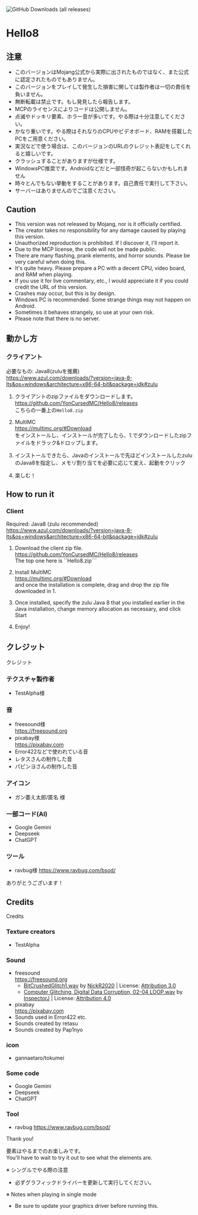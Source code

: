 <img alt="GitHub Downloads (all releases)" src="https://img.shields.io/github/downloads/YonCursedMC/Hello8/total?style=for-the-badge">

# Hello8

## 注意
- このバージョンはMojang公式から実際に出されたものではなく、また公式に認定されたものでもありません。
- このバージョンをプレイして発生した損害に関しては製作者は一切の責任を負いません。
- 無断転載は禁止です。もし発見したら報告します。
- MCPのライセンスによりコードは公開しません。
- 点滅やドッキリ要素、ホラー音が多いです。やる際は十分注意してください。
- かなり重いです。やる際はそれなりのCPUやビデオボード、RAMを搭載したPCをご用意ください。
- 実況などで使う場合は、このバージョンのURLのクレジット表記をしてくれると嬉しいです。
- クラッシュすることがありますが仕様です。
- WindowsPC推奨です。Androidなどだと一部怪奇が起こらないかもしれません
- 時々とんでもない挙動をすることがあります。自己責任で実行して下さい。
- サーバーはありませんのでご注意ください。

## Caution
- This version was not released by Mojang, nor is it officially certified.
- The creator takes no responsibility for any damage caused by playing this version.
- Unauthorized reproduction is prohibited. If I discover it, I'll report it.
- Due to the MCP license, the code will not be made public.
- There are many flashing, prank elements, and horror sounds. Please be very careful when doing this.
- It's quite heavy. Please prepare a PC with a decent CPU, video board, and RAM when playing.
- If you use it for live commentary, etc., I would appreciate it if you could credit the URL of this version.
- Crashes may occur, but this is by design.
- Windows PC is recommended. Some strange things may not happen on Android.
- Sometimes it behaves strangely, so use at your own risk.
- Please note that there is no server.

## 動かし方
### クライアント

必要なもの: Java8(zuluを推薦)<br>
https://www.azul.com/downloads/?version=java-8-lts&os=windows&architecture=x86-64-bit&package=jdk#zulu

1. クライアントのzipファイルをダウンロードします。<br>
https://github.com/YonCursedMC/Hello8/releases<br>
こちらの一番上の```Hello8.zip```<br>

2. MultiMC<br>
https://multimc.org/#Download<br>
をインストールし、インストールが完了したら、1.でダウンロードしたzipファイルをドラック&ドロップします。<br>

3. インストールできたら、Javaのインストールで先ほどインストールしたzuluのJava8を指定し、メモリ割り当てを必要に応じて変え、起動をクリック<br>

4. 楽しむ！

## How to run it
### Client

Required: Java8 (zulu recommended)<br>
https://www.azul.com/downloads/?version=java-8-lts&os=windows&architecture=x86-64-bit&package=jdk#zulu

1. Download the client zip file.<br>
https://github.com/YonCursedMC/Hello8/releases<br>
The top one here is ``Hello8.zip```<br>

2. Install MultiMC<br>
https://multimc.org/#Download<br>
and once the installation is complete, drag and drop the zip file downloaded in 1.<br>

3. Once installed, specify the zulu Java 8 that you installed earlier in the Java installation, change memory allocation as necessary, and click Start<br>

4. Enjoy!

## クレジット
クレジット
### テクスチャ製作者
- TestAlpha様
### 音
- freesound様<br>
https://freesound.org<br>
- pixabay様<br>
https://pixabay.com<br>
- Error422などで使われている音<br>
- レタスさんの制作した音<br>
- パピンヨさんの制作した音<br>
### アイコン
- ガン萎え太郎/匿名 様
### 一部コード(AI)
- Google Gemini
- Deepseek
- ChatGPT
### ツール
- ravbug様
https://www.ravbug.com/bsod/

ありがとうございます！

## Credits
Credits
### Texture creators
- TestAlpha
### Sound
- freesound<br>
https://freesound.org<br>
  - <a href="https://freesound.org/people/NickR2020/sounds/525050/">BitCrushedGlitch1.wav</a> by <a href="https://freesound.org/people/NickR2020/">NickR2020</a> | License: <a href="http://creativecommons.org/licenses/by/3.0/">Attribution 3.0</a><br>
  - <a href="https://freesound.org/people/InspectorJ/sounds/573189/">Computer Glitching, Digital Data Corruption, 02-04 LOOP.wav</a> by <a href="https://freesound.org/people/InspectorJ/">InspectorJ</a> | License: <a href="https://creativecommons.org/licenses/by/4.0/">Attribution 4.0</a><br>
- pixabay<br>
https://pixabay.com<br>
- Sounds used in Error422 etc.<br>
- Sounds created by retasu<br>
- Sounds created by Pap1nyo<br>
### icon
- gannaetaro/tokumei
### Some code
- Google Gemini
- Deepseek
- ChatGPT
### Tool
- ravbug
https://www.ravbug.com/bsod/

Thank you!<br>

要素はやるまでのお楽しみです。<br>
You'll have to wait to try it out to see what the elements are.<br>

※ シングルでやる際の注意
- 必ずグラフィックドライバーを更新して実行してください。

※ Notes when playing in single mode
- Be sure to update your graphics driver before running this.
